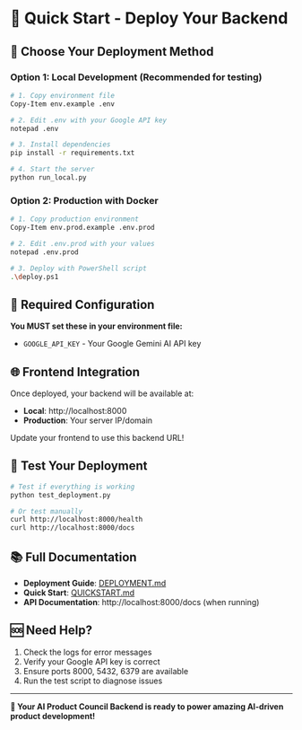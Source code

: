 # 🚀 Quick Start - Deploy Your Backend

## 🎯 Choose Your Deployment Method

### Option 1: Local Development (Recommended for testing)
```bash
# 1. Copy environment file
Copy-Item env.example .env

# 2. Edit .env with your Google API key
notepad .env

# 3. Install dependencies
pip install -r requirements.txt

# 4. Start the server
python run_local.py
```

### Option 2: Production with Docker
```bash
# 1. Copy production environment
Copy-Item env.prod.example .env.prod

# 2. Edit .env.prod with your values
notepad .env.prod

# 3. Deploy with PowerShell script
.\deploy.ps1
```

## 🔑 Required Configuration

**You MUST set these in your environment file:**
- `GOOGLE_API_KEY` - Your Google Gemini AI API key

## 🌐 Frontend Integration

Once deployed, your backend will be available at:
- **Local**: http://localhost:8000
- **Production**: Your server IP/domain

Update your frontend to use this backend URL!

## 🧪 Test Your Deployment

```bash
# Test if everything is working
python test_deployment.py

# Or test manually
curl http://localhost:8000/health
curl http://localhost:8000/docs
```

## 📚 Full Documentation

- **Deployment Guide**: [DEPLOYMENT.md](DEPLOYMENT.md)
- **Quick Start**: [QUICKSTART.md](QUICKSTART.md)
- **API Documentation**: http://localhost:8000/docs (when running)

## 🆘 Need Help?

1. Check the logs for error messages
2. Verify your Google API key is correct
3. Ensure ports 8000, 5432, 6379 are available
4. Run the test script to diagnose issues

---

**🎉 Your AI Product Council Backend is ready to power amazing AI-driven product development!**
